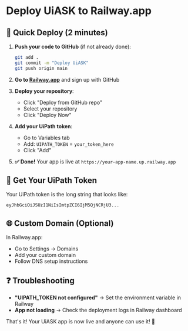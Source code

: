 # Deploy UiASK to Railway.app

## 🚀 Quick Deploy (2 minutes)

1. **Push your code to GitHub** (if not already done):
   ```bash
   git add .
   git commit -m "Deploy UiASK"
   git push origin main
   ```

2. **Go to [Railway.app](https://railway.app)** and sign up with GitHub

3. **Deploy your repository**:
   - Click "Deploy from GitHub repo"
   - Select your repository
   - Click "Deploy Now"

4. **Add your UiPath token**:
   - Go to Variables tab
   - Add: `UIPATH_TOKEN` = `your_token_here`
   - Click "Add"

5. **✅ Done!** Your app is live at `https://your-app-name.up.railway.app`

## 🔐 Get Your UiPath Token

Your UiPath token is the long string that looks like:
```
eyJhbGciOiJSUzI1NiIsImtpZCI6IjM5QjNCRjU3...
```

## 🌐 Custom Domain (Optional)

In Railway.app:
- Go to Settings → Domains
- Add your custom domain
- Follow DNS setup instructions

## ❓ Troubleshooting

- **"UIPATH_TOKEN not configured"** → Set the environment variable in Railway
- **App not loading** → Check the deployment logs in Railway dashboard

That's it! Your UiASK app is now live and anyone can use it! 🎉 